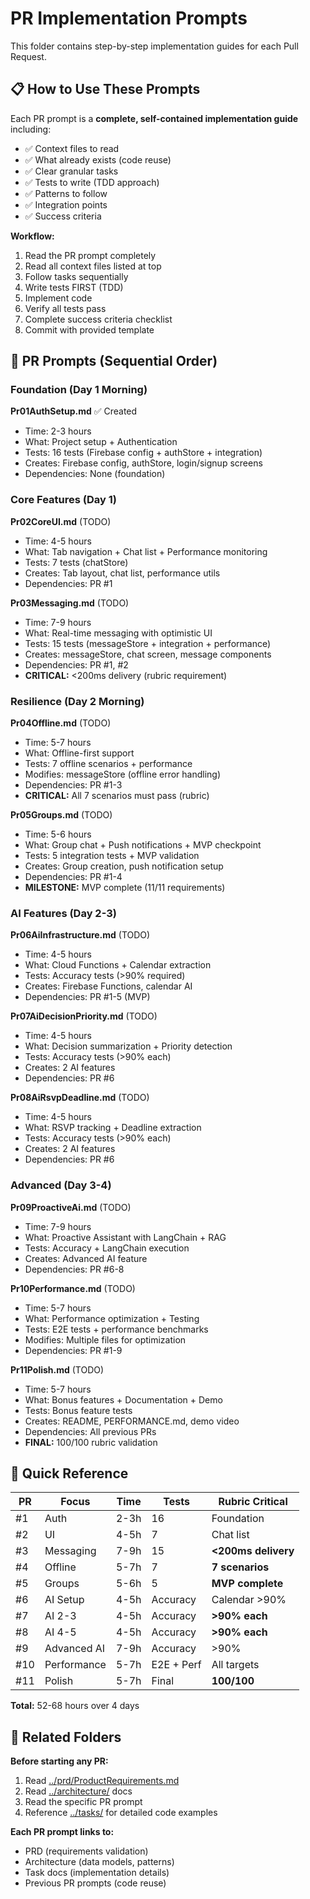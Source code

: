 # PR Implementation Prompts

This folder contains step-by-step implementation guides for each Pull Request.

## 📋 How to Use These Prompts

Each PR prompt is a **complete, self-contained implementation guide** including:
- ✅ Context files to read
- ✅ What already exists (code reuse)
- ✅ Clear granular tasks
- ✅ Tests to write (TDD approach)
- ✅ Patterns to follow
- ✅ Integration points
- ✅ Success criteria

**Workflow:**
1. Read the PR prompt completely
2. Read all context files listed at top
3. Follow tasks sequentially
4. Write tests FIRST (TDD)
5. Implement code
6. Verify all tests pass
7. Complete success criteria checklist
8. Commit with provided template

## 📄 PR Prompts (Sequential Order)

### Foundation (Day 1 Morning)

**Pr01AuthSetup.md** ✅ Created
- Time: 2-3 hours
- What: Project setup + Authentication
- Tests: 16 tests (Firebase config + authStore + integration)
- Creates: Firebase config, authStore, login/signup screens
- Dependencies: None (foundation)

### Core Features (Day 1)

**Pr02CoreUI.md** (TODO)
- Time: 4-5 hours
- What: Tab navigation + Chat list + Performance monitoring
- Tests: 7 tests (chatStore)
- Creates: Tab layout, chat list, performance utils
- Dependencies: PR #1

**Pr03Messaging.md** (TODO)
- Time: 7-9 hours
- What: Real-time messaging with optimistic UI
- Tests: 15 tests (messageStore + integration + performance)
- Creates: messageStore, chat screen, message components
- Dependencies: PR #1, #2
- **CRITICAL:** <200ms delivery (rubric requirement)

### Resilience (Day 2 Morning)

**Pr04Offline.md** (TODO)
- Time: 5-7 hours
- What: Offline-first support
- Tests: 7 offline scenarios + performance
- Modifies: messageStore (offline error handling)
- Dependencies: PR #1-3
- **CRITICAL:** All 7 scenarios must pass (rubric)

**Pr05Groups.md** (TODO)
- Time: 5-6 hours
- What: Group chat + Push notifications + MVP checkpoint
- Tests: 5 integration tests + MVP validation
- Creates: Group creation, push notification setup
- Dependencies: PR #1-4
- **MILESTONE:** MVP complete (11/11 requirements)

### AI Features (Day 2-3)

**Pr06AiInfrastructure.md** (TODO)
- Time: 4-5 hours
- What: Cloud Functions + Calendar extraction
- Tests: Accuracy tests (>90% required)
- Creates: Firebase Functions, calendar AI
- Dependencies: PR #1-5 (MVP)

**Pr07AiDecisionPriority.md** (TODO)
- Time: 4-5 hours
- What: Decision summarization + Priority detection
- Tests: Accuracy tests (>90% each)
- Creates: 2 AI features
- Dependencies: PR #6

**Pr08AiRsvpDeadline.md** (TODO)
- Time: 4-5 hours
- What: RSVP tracking + Deadline extraction
- Tests: Accuracy tests (>90% each)
- Creates: 2 AI features
- Dependencies: PR #6

### Advanced (Day 3-4)

**Pr09ProactiveAi.md** (TODO)
- Time: 7-9 hours
- What: Proactive Assistant with LangChain + RAG
- Tests: Accuracy + LangChain execution
- Creates: Advanced AI feature
- Dependencies: PR #6-8

**Pr10Performance.md** (TODO)
- Time: 5-7 hours
- What: Performance optimization + Testing
- Tests: E2E tests + performance benchmarks
- Modifies: Multiple files for optimization
- Dependencies: PR #1-9

**Pr11Polish.md** (TODO)
- Time: 5-7 hours
- What: Bonus features + Documentation + Demo
- Tests: Bonus feature tests
- Creates: README, PERFORMANCE.md, demo video
- Dependencies: All previous PRs
- **FINAL:** 100/100 rubric validation

## 🎯 Quick Reference

| PR | Focus | Time | Tests | Rubric Critical |
|----|-------|------|-------|-----------------|
| #1 | Auth | 2-3h | 16 | Foundation |
| #2 | UI | 4-5h | 7 | Chat list |
| #3 | Messaging | 7-9h | 15 | **<200ms delivery** |
| #4 | Offline | 5-7h | 7 | **7 scenarios** |
| #5 | Groups | 5-6h | 5 | **MVP complete** |
| #6 | AI Setup | 4-5h | Accuracy | Calendar >90% |
| #7 | AI 2-3 | 4-5h | Accuracy | **>90% each** |
| #8 | AI 4-5 | 4-5h | Accuracy | **>90% each** |
| #9 | Advanced AI | 7-9h | Accuracy | >90% |
| #10 | Performance | 5-7h | E2E + Perf | All targets |
| #11 | Polish | 5-7h | Final | **100/100** |

**Total:** 52-68 hours over 4 days

## 🔗 Related Folders

**Before starting any PR:**
1. Read [../prd/ProductRequirements.md](../prd/ProductRequirements.md)
2. Read [../architecture/](../architecture/) docs
3. Read the specific PR prompt
4. Reference [../tasks/](../tasks/) for detailed code examples

**Each PR prompt links to:**
- PRD (requirements validation)
- Architecture (data models, patterns)
- Task docs (implementation details)
- Previous PR prompts (code reuse)
